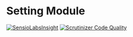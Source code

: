 # Setting Module

[![SensioLabsInsight](https://insight.sensiolabs.com/projects/92d544b4-a3ca-4c2a-9ffd-0741c521cb14/mini.png)](https://insight.sensiolabs.com/projects/92d544b4-a3ca-4c2a-9ffd-0741c521cb14)
[![Scrutinizer Code Quality](https://scrutinizer-ci.com/g/nWidart-Modules/Setting/badges/quality-score.png?b=master)](https://scrutinizer-ci.com/g/nWidart-Modules/Setting/?branch=master)
